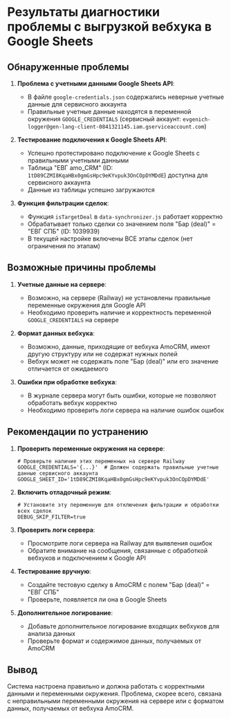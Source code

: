 # Результаты диагностики проблемы с выгрузкой вебхука в Google Sheets

## Обнаруженные проблемы

1. **Проблема с учетными данными Google Sheets API**:
   - В файле `google-credentials.json` содержались неверные учетные данные для сервисного аккаунта
   - Правильные учетные данные находятся в переменной окружения `GOOGLE_CREDENTIALS` (сервисный аккаунт: `evgenich-logger@gen-lang-client-0841321145.iam.gserviceaccount.com`)

2. **Тестирование подключения к Google Sheets API**:
   - Успешно протестировано подключение к Google Sheets с правильными учетными данными
   - Таблица "ЕВГ amo_CRM" (ID: `1tD89CZMI8KqaHBx0gmGsHpc9eKYvpuk3OnCOpDYMDdE`) доступна для сервисного аккаунта
   - Данные из таблицы успешно загружаются

3. **Функция фильтрации сделок**:
   - Функция `isTargetDeal` в `data-synchronizer.js` работает корректно
   - Обрабатывает только сделки со значением поля "Бар (deal)" = "ЕВГ СПБ" (ID: 1039939)
   - В текущей настройке включены ВСЕ этапы сделок (нет ограничения по этапам)

## Возможные причины проблемы

1. **Учетные данные на сервере**:
   - Возможно, на сервере (Railway) не установлены правильные переменные окружения для Google API
   - Необходимо проверить наличие и корректность переменной `GOOGLE_CREDENTIALS` на сервере

2. **Формат данных вебхука**:
   - Возможно, данные, приходящие от вебхука AmoCRM, имеют другую структуру или не содержат нужных полей
   - Вебхук может не содержать поле "Бар (deal)" или его значение отличается от ожидаемого

3. **Ошибки при обработке вебхука**:
   - В журнале сервера могут быть ошибки, которые не позволяют обработать вебхук корректно
   - Необходимо проверить логи сервера на наличие ошибок ошибок

## Рекомендации по устранению

1. **Проверить переменные окружения на сервере**:
   ```
   # Проверьте наличие этих переменных на сервере Railway
   GOOGLE_CREDENTIALS='{...}'  # Должен содержать правильные учетные данные сервисного аккаунта
   GOOGLE_SHEET_ID='1tD89CZMI8KqaHBx0gmGsHpc9eKYvpuk3OnCOpDYMDdE'
   ```

2. **Включить отладочный режим**:
   ```
   # Установите эту переменную для отключения фильтрации и обработки всех сделок
   DEBUG_SKIP_FILTER=true
   ```

3. **Проверить логи сервера**:
   - Просмотрите логи сервера на Railway для выявления ошибок
   - Обратите внимание на сообщения, связанные с обработкой вебхуков и подключением к Google API

4. **Тестирование вручную**:
   - Создайте тестовую сделку в AmoCRM с полем "Бар (deal)" = "ЕВГ СПБ"
   - Проверьте, появляется ли она в Google Sheets

5. **Дополнительное логирование**:
   - Добавьте дополнительное логирование входящих вебхуков для анализа данных
   - Проверьте формат и содержимое данных, получаемых от AmoCRM

## Вывод

Система настроена правильно и должна работать с корректными данными и переменными окружения. Проблема, скорее всего, связана с неправильными переменными окружения на сервере или с форматом данных, получаемых от вебхука AmoCRM.
